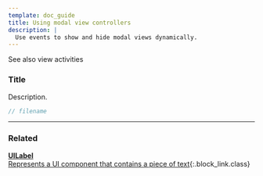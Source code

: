 ```yaml
---
template: doc_guide
title: Using modal view controllers
description: |
  Use events to show and hide modal views dynamically.
---
```


See also view activities

<section>

### Title

Description.

</section>

```typescript
// filename
```

---

<footer>

### Related

[**UILabel**<br>Represents a UI component that contains a piece of text](/docs/ref/UILabel){:.block_link.class}

</footer>

